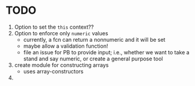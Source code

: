 TODO
====

1. Option to set the `this` context??
2. Option to enforce only `numeric` values
	-	currently, a fcn can return a nonnumeric and it will be set
	-	maybe allow a validation function!
	-	file an issue for PB to provide input; i.e., whether we want to take a stand and say numeric, or create a general purpose tool
3. create module for constructing arrays
	-	uses array-constructors
4. 
